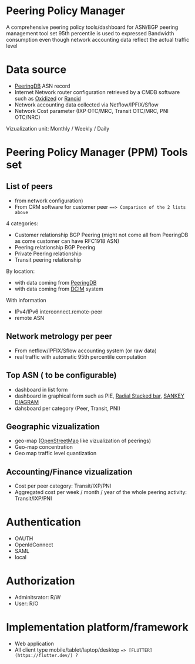 # Peering Policy Manager
A comprehensive peering policy tools/dashboard for ASN/BGP peering management tool set
95th percentile is used to expressed Bandwidth consumption even though network accounting data reflect the actual traffic level

# Data source
* [PeeringDB](https://www.peeringdb.com/) ASN record
* Internet Network router configuration retrieved by a CMDB software such as [Oxidized](https://github.com/ytti/oxidized) or [Rancid](https://shrubbery.net/rancid/)
* Network accounting data collected via Netflow/IPFIX/Sflow
* Network Cost parameter (IXP OTC/MRC, Transit OTC/MRC, PNI OTC/NRC)

Vizualization unit: Monthly / Weekly / Daily

# Peering Policy Manager (PPM) Tools set
## List of peers 
* from network configuration)
* From CRM software for customer peer
`==> Comparison of the 2 lists above`

4 categories: 
* Customer relationship BGP Peering (might not come all from PeeringDB as come customer can have RFC1918 ASN)
* Peering relationship BGP Peering
* Private Peering relationship
* Transit peering relationship

By location: 
* with data coming from [PeeringDB](https://www.peeringdb.com/)
* with data coming from [DCIM](https://en.wikipedia.org/wiki/Data_center_management#Data_center_infrastructure_management) system

With information
* IPv4/IPv6 interconnect.remote-peer
* remote ASN

## Network metrology per peer
* From netflow/IPFIX/Sflow accounting system (or raw data)
* real traffic with automatic 95th percentile computation

## Top <x> ASN (<x> to be configurable)
* dashboard in list form
* dashboard in graphical form such as PIE, [Radial Stacked bar](https://observablehq.com/@d3/radial-stacked-bar-chart), [SANKEY DIAGRAM](https://observablehq.com/@d3/sankey-diagram)
* dahsboard per category (Peer, Transit, PNI)

## Geographic vizualization
* geo-map ([OpenStreetMap](https://www.openstreetmap.org/) like vizualization of peerings)
* Geo-map concentration
* Geo map traffic level quantization

## Accounting/Finance vizualization
* Cost per peer category: Transit/IXP/PNI
* Aggregated cost per week / month / year of the whole peering activity: Transit/IXP/PNI

# Authentication
* OAUTH
* OpenIdConnect
* SAML
* local

# Authorization
* Adminitsrator: R/W
* User: R/O

# Implementation platform/framework
* Web application
* All client type mobile/tablet/laptop/desktop
`=> [FLUTTER](https://flutter.dev/) ?`

